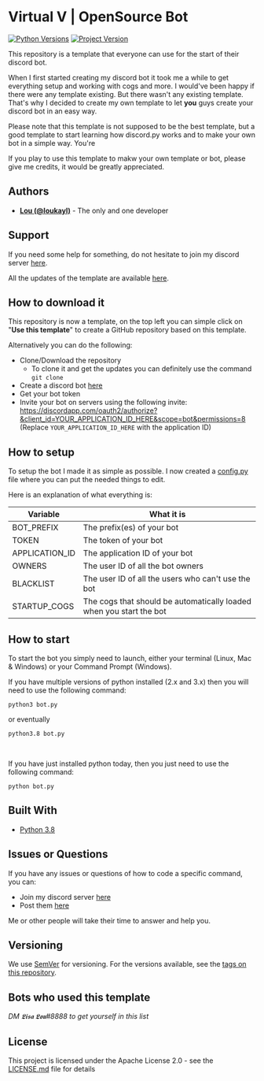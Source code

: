 # Virtual V | OpenSource Bot
[![Python Versions](https://img.shields.io/badge/python-3.6%20%7C%203.7%20%7C%203.8-orange)](https://github.com/loukayl/virtualv-PythonBot)  [![Project Version](https://img.shields.io/badge/version-v2.0-blue)](https://github.com/loukayl/virtualv-PythonBot)

This repository is a template that everyone can use for the start of their discord bot.

When I first started creating my discord bot it took me a while to get everything setup and working with cogs and more. I would've been happy if there were any template existing. But there wasn't any existing template. That's why I decided to create my own template to let <b>you</b> guys create your discord bot in an easy way.

Please note that this template is not supposed to be the best template, but a good template to start learning how discord.py works and to make your own bot in a simple way. You're

If you play to use this template to makw your own template or bot, please give me credits, it would be greatly appreciated.

## Authors
* **[Lou (@loukayl)](https://github.com/loukayl)** - The only and one developer

## Support

If you need some help for something, do not hesitate to join my discord server [here](https://discord.gg/mq6V6QWtz6).

All the updates of the template are available [here](UPDATES.md).

## How to download it

This repository is now a template, on the top left you can simple click on "**Use this template**" to create a GitHub repository based on this template.

Alternatively you can do the following:
* Clone/Download the repository
    * To clone it and get the updates you can definitely use the command
    `git clone`
* Create a discord bot [here](https://discord.com/developers/applications)
* Get your bot token
* Invite your bot on servers using the following invite:
https://discordapp.com/oauth2/authorize?&client_id=YOUR_APPLICATION_ID_HERE&scope=bot&permissions=8 (Replace `YOUR_APPLICATION_ID_HERE` with the application ID)

## How to setup

To setup the bot I made it as simple as possible. I now created a [config.py](config.py) file where you can put the needed things to edit.

Here is an explanation of what everything is:

| Variable          | What it is                                                            |
| ------------------| ----------------------------------------------------------------------|
| BOT_PREFIX        | The prefix(es) of your bot                                            |
| TOKEN             | The token of your bot                                                 |
| APPLICATION_ID    | The application ID of your bot                                        |
| OWNERS            | The user ID of all the bot owners                                     |
| BLACKLIST         | The user ID of all the users who can't use the bot                    |
| STARTUP_COGS      | The cogs that should be automatically loaded when you start the bot   |

## How to start

To start the bot you simply need to launch, either your terminal (Linux, Mac & Windows) or your Command Prompt (Windows).

If you have multiple versions of python installed (2.x and 3.x) then you will need to use the following command:
```
python3 bot.py
```
or eventually
```
python3.8 bot.py
```
<br>

If you have just installed python today, then you just need to use the following command:
```
python bot.py
```

## Built With

* [Python 3.8](https://www.python.org/)

## Issues or Questions

If you have any issues or questions of how to code a specific command, you can:

* Join my discord server [here](https://discord.gg/mq6V6QWtz6)
* Post them [here](https://github.com/loukayl/virtualv/issues)

Me or other people will take their time to answer and help you.

## Versioning

We use [SemVer](http://semver.org) for versioning. For the versions available, see the [tags on this repository](https://github.com/kkrypt0nn/Python-Discord-Bot-Template/tags). 

## Bots who used this template

*DM 𝕷𝖎𝖘𝖆 𝕷𝖔𝖚#8888 to get yourself in this list*

## License

This project is licensed under the Apache License 2.0 - see the [LICENSE.md](LICENSE.md) file for details
